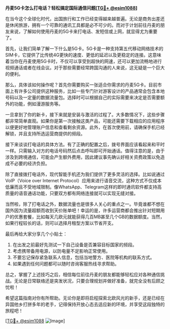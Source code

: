**丹麦5G卡怎么打电话？轻松搞定国际通信问题[[TG💪+ @esim1088](https://t.me/s/esim1088)]**

在当今这个全球化时代，出国旅行和工作已经变得越来越普遍。无论是商务出差还是休闲旅游，拥有一个可靠的通讯工具都是必不可少的。而对于计划前往丹麦的朋友来说，了解如何使用丹麦的5G卡来打电话、发短信或上网，就显得尤为重要了。

首先，让我们简单了解一下什么是5G卡。5G卡是一种支持第五代移动网络技术的SIM卡，它提供了比传统4G更快的速度、更低的延迟以及更稳定的连接。这意味着当你在丹麦使用5G卡时，不仅可以享受到超快的网速，还可以更加流畅地进行视频通话或者在线会议。对于那些需要经常跨国沟通的人来说，这无疑是一个巨大的便利。

那么，具体该如何操作呢？首先你需要购买一张适合你需求的丹麦5G卡。目前市面上有许多公司提供这种服务，比如一些专门针对游客设计的产品通常会包含本地号码以及一定量的数据流量包。选择时可以根据自己的实际需要来决定是否需要额外的功能，例如漫游服务等。

一旦拿到了你的新卡，接下来就是安装与激活的过程了。大多数情况下，这些步骤都非常简单直观。如果你是第一次接触这类产品，可能还需要下载相应的应用程序以便更好地管理账户信息和查看剩余资源。此外，在首次使用前，请确保手机已经解锁，并且支持所选运营商提供的频段。

接下来谈谈打电话的具体方法。有了正确的配置之后，拨号界面应该看起来和平时一样。只需输入对方的电话号码然后点击呼叫即可开始通话。值得注意的是，由于涉及到跨境通信，可能会产生额外费用，因此建议事先确认好相关资费政策以免造成不必要的经济负担。

除了直接拨打电话外，现代智能手机还为我们提供了更多灵活的选择。比如说通过VoIP（Voice over Internet Protocol）应用来进行语音交流，这种方式不仅成本低廉而且不受地域限制。像WhatsApp、Telegram这样的即时通讯软件都支持高质量的语音通话功能，只要双方都有网络连接就可以实现无缝对接。

当然啦，除了打电话之外，数据流量也是很多人关心的重点之一。毕竟谁都不想在国外因为流量超额而收到天价账单吧！幸运的是，许多运营商都会推出针对短期用户的优惠套餐，比如每天几欧元就能获得几百MB甚至几个GB的数据额度。当然，如果行程较长的话，则可以选择月租型方案以节省开支。

最后再给大家分享几个小贴士：
1. 在出发之前最好先测试一下自己设备是否兼容目标国家的频段。
2. 考虑携带备用电源，以防电量不足影响正常使用。
3. 不要忘记保存紧急联系人信息，包括当地警方、医院等机构的联系方式。
4. 如果遇到任何问题都可以随时咨询客服热线寻求帮助。

总之，掌握了上述技巧之后，相信每位前往丹麦的朋友都能够轻松应对各种通信挑战。无论是日常联络还是突发状况，只要合理规划并做好准备，就完全没有后顾之忧啦！

希望这篇指南对你有所帮助。无论你是即将启程探索北欧风光的新手，还是已经在异国他乡打拼多年的老手，记得保持开放心态去适应新的环境，并享受这段独特的旅程吧！

[[TG💪+ @esim1088](https://t.me/s/esim1088) ![Image](https://i.postimg.cc/4NQfJmqS/Snipaste-2025-05-13-00-14-12.png)]